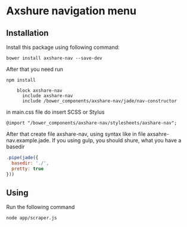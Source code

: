 # Axshure navigation menu

## Installation
Install this package using following command:

    bower install axshare-nav --save-dev

After that you need run

	npm install

```jade
    block axshare-nav
      include axshare-nav
      include /bower_components/axshare-nav/jade/nav-constructor
```

in main.css file do insert SCSS or Stylus

    @import "/bower_components/axshare-nav/stylesheets/axshare-nav";

After that create file axshare-nav, using syntax like in file axsahre-nav.example.jade.
If you using gulp, you should shure, what you have a basedir

```javascript
.pipe(jade({
  basedir: './',
  pretty: true
}))
```

## Using
Run the following command

	node app/scraper.js
